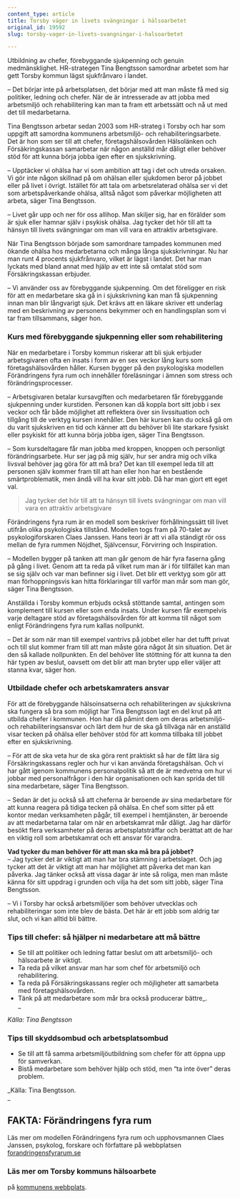 ```yaml
---
content_type: article
title: Torsby väger in livets svängningar i hälsoarbetet
original_id: 19592
slug: torsby-vager-in-livets-svangningar-i-halsoarbetet

---
```


Utbildning av chefer, förebyggande sjukpenning och genuin medmänsklighet. HR-strategen Tina Bengtsson samordnar arbetet som har gett Torsby kommun lägst sjukfrånvaro i landet.

– Det börjar inte på arbetsplatsen, det börjar med att man måste få med sig politiker, ledning och chefer. När de är intresserade av att jobba med arbetsmiljö och rehabilitering kan man ta fram ett arbetssätt och nå ut med det till medarbetarna.

Tina Bengtsson arbetar sedan 2003 som HR-strateg i Torsby och har som uppgift att samordna kommunens arbetsmiljö- och rehabiliteringsarbete. Det är hon som ser till att chefer, företagshälsovården Hälsolänken och Försäkringskassan samarbetar när någon anställd mår dåligt eller behöver stöd för att kunna börja jobba igen efter en sjukskrivning.

– Upptäcker vi ohälsa har vi som ambition att tag i det och utreda orsaken. Vi gör inte någon skillnad på om ohälsan eller sjukdomen beror på jobbet eller på livet i övrigt. Istället för att tala om arbetsrelaterad ohälsa ser vi det som arbetspåverkande ohälsa, alltså något som påverkar möjligheten att arbeta, säger Tina Bengtsson.

– Livet går upp och ner för oss allihop. Man skiljer sig, har en förälder som är sjuk eller hamnar själv i psykisk ohälsa. Jag tycker det hör till att ta hänsyn till livets svängningar om man vill vara en attraktiv arbetsgivare.

När Tina Bengtsson började som samordnare tampades kommunen med ökande ohälsa hos medarbetarna och många långa sjukskrivningar. Nu har man runt 4 procents sjukfrånvaro, vilket är lägst i landet. Det har man lyckats med bland annat med hjälp av ett inte så omtalat stöd som Försäkringskassan erbjuder.

– Vi använder oss av förebyggande sjukpenning. Om det föreligger en risk för att en medarbetare ska gå in i sjukskrivning kan man få sjukpenning innan man blir långvarigt sjuk. Det krävs att en läkare skriver ett underlag med en beskrivning av personens bekymmer och en handlingsplan som vi tar fram tillsammans, säger hon.

### Kurs med förebyggande sjukpenning eller som rehabilitering

När en medarbetare i Torsby kommun riskerar att bli sjuk erbjuder arbetsgivaren ofta en insats i form av en sex veckor lång kurs som företagshälsovården håller. Kursen bygger på den psykologiska modellen Förändringens fyra rum och innehåller föreläsningar i ämnen som stress och förändringsprocesser.

– Arbetsgivaren betalar kursavgiften och medarbetaren får förebyggande sjukpenning under kurstiden. Personen kan då koppla bort sitt jobb i sex veckor och får både möjlighet att reflektera över sin livssituation och tillgång till de verktyg kursen innehåller. Den här kursen kan du också gå om du varit sjukskriven en tid och känner att du behöver bli lite starkare fysiskt eller psykiskt för att kunna börja jobba igen, säger Tina Bengtsson.

– Som kursdeltagare får man jobba med kroppen, knoppen och personligt förändringsarbete. Hur ser jag på mig själv, hur ser andra mig och vilka livsval behöver jag göra för att må bra? Det kan till exempel leda till att personen själv kommer fram till att han eller hon har en bestående smärtproblematik, men ändå vill ha kvar sitt jobb. Då har man gjort ett eget val.

> Jag tycker det hör till att ta hänsyn till livets svängningar om man vill vara en attraktiv arbetsgivare

Förändringens fyra rum är en modell som beskriver förhållningssätt till livet utifrån olika psykologiska tillstånd. Modellen togs fram på 70-talet av psykologiforskaren Claes Janssen. Hans teori är att vi alla ständigt rör oss mellan de fyra rummen Nöjdhet, Självcensur, Förvirring och Inspiration.

– Modellen bygger på tanken att man går genom de här fyra faserna gång på gång i livet. Genom att ta reda på vilket rum man är i för tillfället kan man se sig själv och var man befinner sig i livet. Det blir ett verktyg som gör att man förhoppningsvis kan hitta förklaringar till varför man mår som man gör, säger Tina Bengtsson.

Anställda i Torsby kommun erbjuds också stöttande samtal, antingen som komplement till kursen eller som enda insats. Under kursen får exempelvis varje deltagare stöd av företagshälsovården för att komma till något som enligt Förändringens fyra rum kallas nollpunkt.

– Det är som när man till exempel vantrivs på jobbet eller har det tufft privat och till slut kommer fram till att man måste göra något åt sin situation. Det är den så kallade nollpunkten. En del behöver lite stöttning för att kunna ta den här typen av beslut, oavsett om det blir att man bryter upp eller väljer att stanna kvar, säger hon.

### Utbildade chefer och arbetskamraters ansvar

För att de förebyggande hälsoinsatserna och rehabiliteringen av sjukskrivna ska fungera så bra som möjligt har Tina Bengtsson lagt en del krut på att utbilda chefer i kommunen. Hon har då påmint dem om deras arbetsmiljö- och rehabiliteringsansvar och lärt dem hur de ska gå tillväga när en anställd visar tecken på ohälsa eller behöver stöd för att komma tillbaka till jobbet efter en sjukskrivning.

– För att de ska veta hur de ska göra rent praktiskt så har de fått lära sig Försäkringskassans regler och hur vi kan använda företagshälsan. Och vi har gått igenom kommunens personalpolitik så att de är medvetna om hur vi jobbar med personalfrågor i den här organisationen och kan sprida det till sina medarbetare, säger Tina Bengtsson.

– Sedan är det ju också så att cheferna är beroende av sina medarbetare för att kunna reagera på tidiga tecken på ohälsa. En chef som sitter på ett kontor medan verksamheten pågår, till exempel i hemtjänsten, är beroende av att medarbetarna talar om när en arbetskamrat mår dåligt. Jag har därför besökt flera verksamheter på deras arbetsplatsträffar och berättat att de har en viktig roll som arbetskamrat och ett ansvar för varandra.

**Vad tycker du man behöver för att man ska må bra på jobbet?**  
– Jag tycker det är viktigt att man har bra stämning i arbetslaget. Och jag tycker att det är viktigt att man har möjlighet att påverka det man kan påverka. Jag tänker också att vissa dagar är inte så roliga, men man måste känna för sitt uppdrag i grunden och vilja ha det som sitt jobb, säger Tina Bengtsson.

– Vi i Torsby har också arbetsmiljöer som behöver utvecklas och rehabiliteringar som inte blev de bästa. Det här är ett jobb som aldrig tar slut, och vi kan alltid bli bättre.

### Tips till chefer: så hjälper ni medarbetare att må bättre

*   Se till att politiker och ledning fattar beslut om att arbetsmiljö- och hälsoarbete är viktigt.
*   Ta reda på vilket ansvar man har som chef för arbetsmiljö och rehabilitering.
*   Ta reda på Försäkringskassans regler och möjligheter att samarbeta med företagshälsovården.
*   Tänk på att medarbetare som mår bra också producerar bättre_.  
    _

_Källa: Tina Bengtsson_

### Tips till skyddsombud och arbetsplatsombud

*   Se till att få samma arbetsmiljöutbildning som chefer för att öppna upp för samverkan.
*   Bistå medarbetare som behöver hjälp och stöd, men “ta inte över” deras problem.

_Källa: Tina Bengtsson.  
_

FAKTA: Förändringens fyra rum
-----------------------------

Läs mer om modellen Förändringens fyra rum och upphovsmannen Claes Janssen, psykolog, forskare och författare på webbplatsen [forandringensfyrarum.se](http://www.forandringensfyrarum.se/om-forandringens-fyra-rum/modellerna/)

### Läs mer om Torsby kommuns hälsoarbete

på [kommunens webbplats](https://www.torsby.se/naringslivarbete/arbetsmarknad/jobbahostorsbykommun/sverigesfriskastepersonal.4.4dccf2b515940748fbf5bde0.html).

